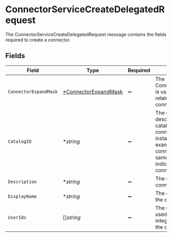 # ConnectorServiceCreateDelegatedRequest

 The ConnectorServiceCreateDelegatedRequest message contains the fields required to create a connector.



## Fields

| Field                                                                                                                                                                              | Type                                                                                                                                                                               | Required                                                                                                                                                                           | Description                                                                                                                                                                        |
| ---------------------------------------------------------------------------------------------------------------------------------------------------------------------------------- | ---------------------------------------------------------------------------------------------------------------------------------------------------------------------------------- | ---------------------------------------------------------------------------------------------------------------------------------------------------------------------------------- | ---------------------------------------------------------------------------------------------------------------------------------------------------------------------------------- |
| `ConnectorExpandMask`                                                                                                                                                              | [*ConnectorExpandMask](../../models/shared/connectorexpandmask.md)                                                                                                                 | :heavy_minus_sign:                                                                                                                                                                 |  The ConnectorExpandMask is used to expand related objects on a connector.<br/>                                                                                                    |
| `CatalogID`                                                                                                                                                                        | **string*                                                                                                                                                                          | :heavy_minus_sign:                                                                                                                                                                 |  The catalogId describes which catalog entry this connector is an instance of. For example, every Okta connector will have the same catalogId indicating it is an Okta connector.<br/> |
| `Description`                                                                                                                                                                      | **string*                                                                                                                                                                          | :heavy_minus_sign:                                                                                                                                                                 |  The description of the connector.<br/>                                                                                                                                            |
| `DisplayName`                                                                                                                                                                      | **string*                                                                                                                                                                          | :heavy_minus_sign:                                                                                                                                                                 |  The displayName of the connector.<br/>                                                                                                                                            |
| `UserIds`                                                                                                                                                                          | []*string*                                                                                                                                                                         | :heavy_minus_sign:                                                                                                                                                                 |  The userIds field is used to define the integration owners of the connector.<br/>                                                                                                 |